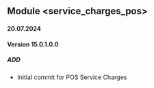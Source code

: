 ## Module <service_charges_pos>

#### 20.07.2024
#### Version 15.0.1.0.0
##### ADD

- Initial commit for POS Service Charges
